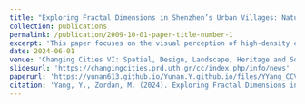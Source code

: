 ```yaml
---
title: "Exploring Fractal Dimensions in Shenzhen’s Urban Villages: Natural Patterns for Stress Reduction in High-Density Areas."
collection: publications
permalink: /publication/2009-10-01-paper-title-number-1
excerpt: 'This paper focuses on the visual perception of high-density environments and uses fractal dimension as a quantified parameter. The relationship between visual complexity, emotional experience, and well-being is left for future work.'
date: 2024-06-01
venue: 'Changing Cities VI: Spatial, Design, Landscape, Heritage and Socio-Economic dimensions'
slidesurl: 'https://changingcities.prd.uth.gr/cc/index.php/info/news'
paperurl: 'https://yunan613.github.io/Yunan.Y.github.io/files/YYang_CCVI full paper_latest version.pdf'
citation: 'Yang, Y., Zordan, M. (2024). Exploring Fractal Dimensions in Shenzhen’s Urban Villages: Natural Patterns for Stress Reduction in High-Density Areas. Changing Cities VI: Spatial, Design, Landscape, Heritage and Socio-Economic dimensions, Rhodes, Greece, June 2024.'
---
```

